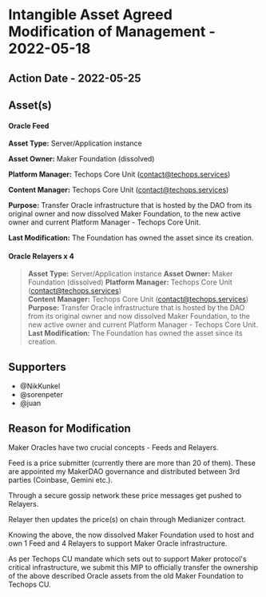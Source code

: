 # Intangible Asset Agreed Modification of Management - 2022-05-18

## Action Date - 2022-05-25

## Asset(s)

#### Oracle Feed

>
**Asset Type:** Server/Application instance

**Asset Owner:** Maker Foundation (dissolved)

**Platform Manager:** Techops Core Unit (<contact@techops.services>)

**Content Manager:** Techops Core Unit (<contact@techops.services>)

**Purpose:** Transfer Oracle infrastructure that is hosted by the DAO from its original owner and now dissolved Maker Foundation, to the new active owner and current Platform Manager - Techops Core Unit.

**Last Modification:** The Foundation has owned the asset since its creation.

#### Oracle Relayers x 4

> **Asset Type:** Server/Application instance
> **Asset Owner:** Maker Foundation (dissolved)
> **Platform Manager:** Techops Core Unit (<contact@techops.services>)  
> **Content Manager:** Techops Core Unit (<contact@techops.services>)
> **Purpose:** Transfer Oracle infrastructure that is hosted by the DAO from its original owner and now dissolved Maker Foundation, to the new active owner and current Platform Manager - Techops Core Unit.
> **Last Modification:** The Foundation has owned the asset since its creation.

## Supporters

- @NikKunkel
- @sorenpeter
- @juan

## Reason for Modification

Maker Oracles have two crucial concepts - Feeds and Relayers.

Feed is a price submitter (currently there are more than 20 of them). These are appointed my MakerDAO governance and distributed between 3rd parties (Coinbase, Gemini etc.).

Through a secure gossip network these price messages get pushed to Relayers.

Relayer then updates the price(s) on chain through Medianizer contract.

<diagram here>

Knowing the above, the now dissolved Maker Foundation used to host and own 1 Feed and 4 Relayers to support Maker Oracle infrastructure.

As per Techops CU mandate which sets out to support Maker protocol's critical infrastructure, we submit this MIP to officially transfer the ownership of the above described Oracle assets from the old Maker Foundation to Techops CU.